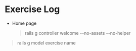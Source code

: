 # Exercise Log
- Home page
  > rails g controller welcome --no-assets --no-helper

> rails g model exercise name
